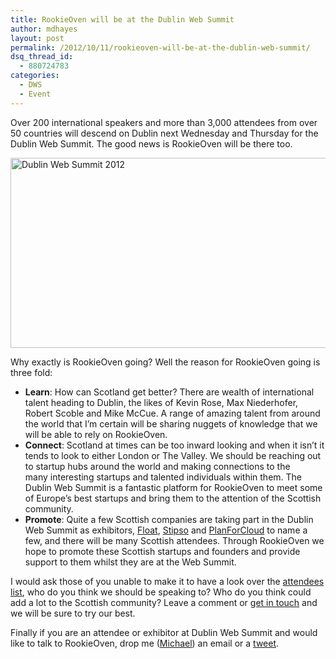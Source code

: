 ```yaml
---
title: RookieOven will be at the Dublin Web Summit
author: mdhayes
layout: post
permalink: /2012/10/11/rookieoven-will-be-at-the-dublin-web-summit/
dsq_thread_id:
  - 880724783
categories:
  - DWS
  - Event
---
```

Over 200 international speakers and more than 3,000 attendees from over 50 countries will descend on Dublin next Wednesday and Thursday for the Dublin Web Summit. The good news is RookieOven will be there too.

[<img class="aligncenter size-full wp-image-4441" title="dublin web summit logo" src="http://www.rookieoven.com/wp-content/uploads/2012/10/dublin-web-summit-logo1.png" alt="Dublin Web Summit 2012" width="549" height="304" />][1]

Why exactly is RookieOven going? Well the reason for RookieOven going is three fold:

  * **Learn**: How can Scotland get better? There are wealth of international talent heading to Dublin, the likes of Kevin Rose, Max Niederhofer, Robert Scoble and Mike McCue. A range of amazing talent from around the world that I&#8217;m certain will be sharing nuggets of knowledge that we will be able to rely on RookieOven.
  * **Connect**: Scotland at times can be too inward looking and when it isn&#8217;t it tends to look to either London or The Valley. We should be reaching out to startup hubs around the world and making connections to the many interesting startups and talented individuals within them. The Dublin Web Summit is a fantastic platform for RookieOven to meet some of Europe&#8217;s best startups and bring them to the attention of the Scottish community.
  * **Promote**: Quite a few Scottish companies are taking part in the Dublin Web Summit as exhibitors, [Float][2], [Stipso][3] and [PlanForCloud][4] to name a few, and there will be many Scottish attendees. Through RookieOven we hope to promote these Scottish startups and founders and provide support to them whilst they are at the Web Summit.

I would ask those of you unable to make it to have a look over the [attendees list][5], who do you think we should be speaking to? Who do you think could add a lot to the Scottish community? Leave a comment or [get in touch][6] and we will be sure to try our best.

Finally if you are an attendee or exhibitor at Dublin Web Summit and would like to talk to RookieOven, drop me ([Michael][7]) an email or a [tweet][8].

 [1]: http://www.rookieoven.com/wp-content/uploads/2012/10/dublin-web-summit-logo1.png
 [2]: http://floatapp.com/ "Float App"
 [3]: http://www.stipso.com/ "Stipso"
 [4]: http://planforcloud.com "Plan For Cloud"
 [5]: http://www.websummit.net/attendees/ "Attendees list Web Summit 2012"
 [6]: http://twitter.com/rookieoven "RookieOven Twitter"
 [7]: mailto:michael@codecreated.me
 [8]: http://twitter.com/_MDhayes "Michael Hayes Glasgow Twitter"